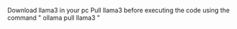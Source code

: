 Download llama3 in your pc
 Pull llama3 before executing the code using the command " ollama pull llama3 "  
